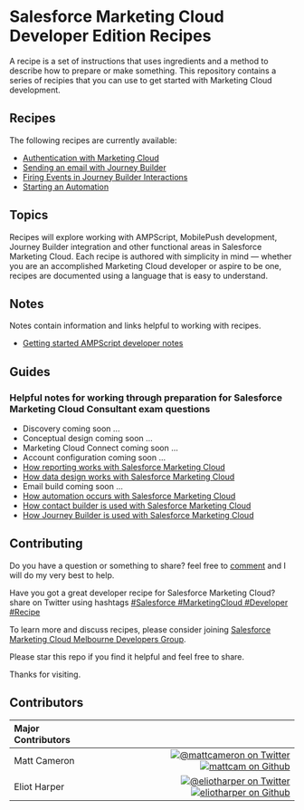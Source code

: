 # Salesforce Marketing Cloud Developer Edition Recipes

A recipe is a set of instructions that uses ingredients and a method to describe how to prepare or make something. This repository contains a series of recipies that you can use to get started with Marketing Cloud development.

## Recipes

The following recipes are currently available:

* [Authentication with Marketing Cloud](authentication.md)
* [Sending an email with Journey Builder](step-by-step-guide-to-sending-an-email-with-journey-builder.md)
* [Firing Events in Journey Builder Interactions](firing-events.md)
* [Starting an Automation](starting-an-automation.md)

## Topics

Recipes will explore working with AMPScript, MobilePush development, Journey Builder integration and other functional areas in Salesforce Marketing Cloud. Each recipe is authored with simplicity in mind &mdash; whether you are an accomplished Marketing Cloud developer or aspire to be one, recipes are documented using a language that is easy to understand.

## Notes

Notes contain information and links helpful to working with recipes.

* [Getting started AMPScript developer notes](getting-started-with-ampscript-developer-notes.md)

## Guides

### Helpful notes for working through preparation for Salesforce Marketing Cloud Consultant exam questions

* Discovery coming soon ...
* Conceptual design coming soon ...
* Marketing Cloud Connect coming soon ...
* Account configuration coming soon ...
* [How reporting works with Salesforce Marketing Cloud](how-reporting-works-with-salesforce-marketing-cloud.md)
* [How data design works with Salesforce Marketing Cloud](how-data-design-works-with-salesforce-marketing-cloud.md)
* Email build coming soon ...
* [How automation occurs with Salesforce Marketing Cloud](how-automation-occurs-with-salesforce-marketing-cloud.md)
* [How contact builder is used with Salesforce Marketing Cloud](how-contact-builder-is-used-with-salesforce-marketing-cloud.md)
* [How Journey Builder is used with Salesforce Marketing Cloud](how-journey-builder-is-used-with-salesforce-marketing-cloud.md)


## Contributing

Do you have a question or something to share? feel free to [comment](https://github.com/mattcam/Salesforce-Marketing-Cloud-Developer-Edition-Recipes/issues/new) and I will do my very best to help.

Have you got a great developer recipe for Salesforce Marketing Cloud? share on Twitter using hashtags [#Salesforce #MarketingCloud #Developer #Recipe](https://twitter.com/search?f=realtime&q=%23Salesforce%20%23MarketingCloud%20%23Developer%20%23Recipe)

To learn more and discuss recipes, please consider joining [Salesforce Marketing Cloud Melbourne Developers Group](http://www.meetup.com/Salesforce-Marketing-Cloud-Melbourne-Developers-Group/).

Please star this repo if you find it helpful and feel free to share. 

Thanks for visiting. 

## Contributors

|Major Contributors&nbsp;&nbsp;&nbsp;&nbsp;&nbsp;&nbsp;&nbsp;&nbsp;&nbsp;&nbsp;&nbsp;&nbsp;&nbsp;&nbsp; | |
|:----|----:|
|Matt Cameron |[![@mattcameron on Twitter](https://raw.githubusercontent.com/ExactTarget/fuelux/gh-pages/invertobird-sm.png)](http://twitter.com/mattcameron) [![mattcam on Github](https://raw.githubusercontent.com/ExactTarget/fuelux/gh-pages/invertocat-sm.png)](http://github.com/mattcam) |
|Eliot Harper | [![@eliotharper on Twitter](https://raw.githubusercontent.com/ExactTarget/fuelux/gh-pages/invertobird-sm.png)](http://twitter.com/eliotharper) [![eliotharper on Github](https://raw.githubusercontent.com/ExactTarget/fuelux/gh-pages/invertocat-sm.png)](http://github.com/eliotharper)|

